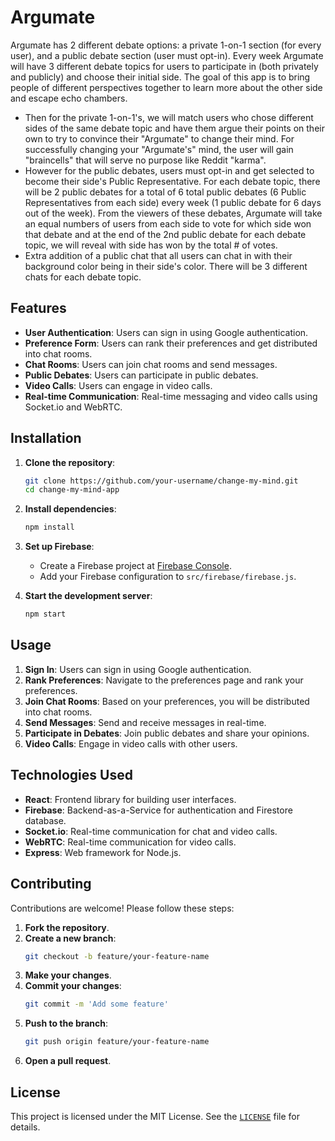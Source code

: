 # Argumate

Argumate has 2 different debate options: a private 1-on-1 section (for every user), and a public debate section (user must opt-in). Every week Argumate will have 3 different debate topics for users to participate in (both privately and publicly) and choose their initial side. The goal of this app is to bring people of different perspectives together to learn more about the other side and escape echo chambers.
- Then for the private 1-on-1's, we will match users who chose different sides of the same debate topic and have them argue their points on their own to try to convince their "Argumate" to change their mind. For successfully changing your "Argumate's" mind, the user will gain "braincells" that will serve no purpose like Reddit "karma". 
- However for the public debates, users must opt-in and get selected to become their side's Public Representative. For each debate topic, there will be 2 public debates for a total of 6 total public debates (6 Public Representatives from each side) every week (1 public debate for 6 days out of the week). From the viewers of these debates, Argumate will take an equal numbers of users from each side to vote for which side won that debate and at the end of the 2nd public debate for each debate topic, we will reveal with side has won by the total # of votes. 
- Extra addition of a public chat that all users can chat in with their background color being in their side's color.  There will be 3 different chats for each debate topic.

## Features

- **User Authentication**: Users can sign in using Google authentication.
- **Preference Form**: Users can rank their preferences and get distributed into chat rooms.
- **Chat Rooms**: Users can join chat rooms and send messages.
- **Public Debates**: Users can participate in public debates.
- **Video Calls**: Users can engage in video calls.
- **Real-time Communication**: Real-time messaging and video calls using Socket.io and WebRTC.

## Installation

1. **Clone the repository**:
    ```sh
    git clone https://github.com/your-username/change-my-mind.git
    cd change-my-mind-app
    ```

2. **Install dependencies**:
    ```sh
    npm install
    ```

3. **Set up Firebase**:
    - Create a Firebase project at [Firebase Console](https://console.firebase.google.com/).
    - Add your Firebase configuration to `src/firebase/firebase.js`.

4. **Start the development server**:
    ```sh
    npm start
    ```

## Usage

1. **Sign In**: Users can sign in using Google authentication.
2. **Rank Preferences**: Navigate to the preferences page and rank your preferences.
3. **Join Chat Rooms**: Based on your preferences, you will be distributed into chat rooms.
4. **Send Messages**: Send and receive messages in real-time.
5. **Participate in Debates**: Join public debates and share your opinions.
6. **Video Calls**: Engage in video calls with other users.


## Technologies Used

- **React**: Frontend library for building user interfaces.
- **Firebase**: Backend-as-a-Service for authentication and Firestore database.
- **Socket.io**: Real-time communication for chat and video calls.
- **WebRTC**: Real-time communication for video calls.
- **Express**: Web framework for Node.js.

## Contributing

Contributions are welcome! Please follow these steps:

1. **Fork the repository**.
2. **Create a new branch**:
    ```sh
    git checkout -b feature/your-feature-name
    ```
3. **Make your changes**.
4. **Commit your changes**:
    ```sh
    git commit -m 'Add some feature'
    ```
5. **Push to the branch**:
    ```sh
    git push origin feature/your-feature-name
    ```
6. **Open a pull request**.

## License

This project is licensed under the MIT License. See the [`LICENSE`](command:_github.copilot.openRelativePath?%5B%7B%22scheme%22%3A%22file%22%2C%22authority%22%3A%22%22%2C%22path%22%3A%22%2Fc%3A%2FUsers%2Fmuied%2FDocuments%2FGitHub%2Fchange-my-mind%2FLICENSE%22%2C%22query%22%3A%22%22%2C%22fragment%22%3A%22%22%7D%2C%226aeb02cb-6c71-47a8-ade2-aaf6f5856c25%22%5D "c:\Users\muied\Documents\GitHub\change-my-mind\LICENSE") file for details.
